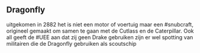 ## Dragonfly

uitgekomen in 2882 het is niet een motor of voertuig maar een #snubcraft, origineel gemaakt om samen te gaan met de Cutlass en de Caterpillar. Ook all geeft de #UEE aan dat zij geen Drake gebruiken zijn er wel spotting van militairen die de Dragonfly gebruiken als scoutschip